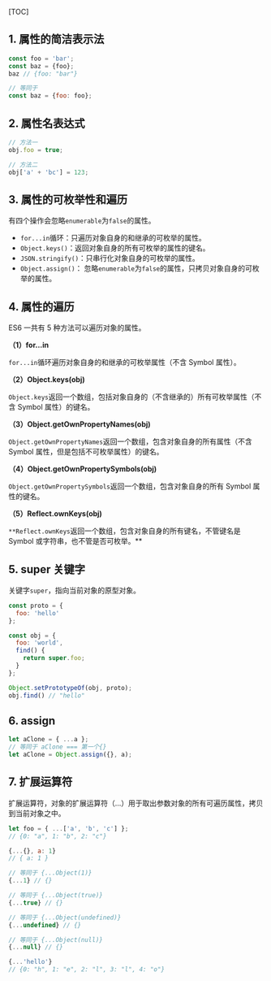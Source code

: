 [TOC]
## 1. 属性的简洁表示法  ##

```js
const foo = 'bar';
const baz = {foo};
baz // {foo: "bar"}

// 等同于
const baz = {foo: foo};
```

## 2. 属性名表达式 ##

```js
// 方法一
obj.foo = true;

// 方法二
obj['a' + 'bc'] = 123;
```

## 3. 属性的可枚举性和遍历  ##

有四个操作会忽略`enumerable`为`false`的属性。

- `for...in`循环：只遍历对象自身的和继承的可枚举的属性。
- `Object.keys()`：返回对象自身的所有可枚举的属性的键名。
- `JSON.stringify()`：只串行化对象自身的可枚举的属性。
- `Object.assign()`： 忽略`enumerable`为`false`的属性，只拷贝对象自身的可枚举的属性。

## 4. 属性的遍历 ##

ES6 一共有 5 种方法可以遍历对象的属性。

**（1）for...in**

`for...in`循环遍历对象自身的和继承的可枚举属性（不含 Symbol 属性）。

**（2）Object.keys(obj)**

`Object.keys`返回一个数组，包括对象自身的（不含继承的）所有可枚举属性（不含 Symbol 属性）的键名。

**（3）Object.getOwnPropertyNames(obj)**

`Object.getOwnPropertyNames`返回一个数组，包含对象自身的所有属性（不含 Symbol 属性，但是包括不可枚举属性）的键名。

**（4）Object.getOwnPropertySymbols(obj)**

`Object.getOwnPropertySymbols`返回一个数组，包含对象自身的所有 Symbol 属性的键名。

**（5）Reflect.ownKeys(obj)**

`**Reflect.ownKeys`返回一个数组，包含对象自身的所有键名，不管键名是 Symbol 或字符串，也不管是否可枚举。**

## 5. super 关键字 ##

关键字`super`，指向当前对象的原型对象。

```js
const proto = {
  foo: 'hello'
};

const obj = {
  foo: 'world',
  find() {
    return super.foo;
  }
};

Object.setPrototypeOf(obj, proto);
obj.find() // "hello"
```



## 6. assign
```js
let aClone = { ...a };
// 等同于 aClone === 第一个{}
let aClone = Object.assign({}, a);
```



## 7. 扩展运算符 ##

扩展运算符，对象的扩展运算符（...）用于取出参数对象的所有可遍历属性，拷贝到当前对象之中。  

```js
let foo = { ...['a', 'b', 'c'] };
// {0: "a", 1: "b", 2: "c"}

{...{}, a: 1}
// { a: 1 }

// 等同于 {...Object(1)}
{...1} // {}

// 等同于 {...Object(true)}
{...true} // {}

// 等同于 {...Object(undefined)}
{...undefined} // {}

// 等同于 {...Object(null)}
{...null} // {}

{...'hello'}
// {0: "h", 1: "e", 2: "l", 3: "l", 4: "o"}
```

